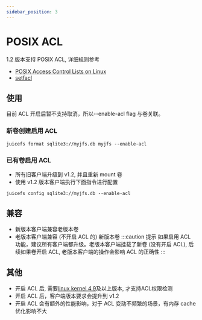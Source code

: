 ```yaml
---
sidebar_position: 3
---
```

# POSIX ACL

1.2 版本支持 POSIX ACL, 详细规则参考

- [POSIX Access Control Lists on Linux](https://www.usenix.org/legacy/publications/library/proceedings/usenix03/tech/freenix03/full_papers/gruenbacher/gruenbacher_html/main.html)
- [setfacl](https://linux.die.net/man/1/setfacl)

## 使用

<!-- markdownlint-disable MD044 enhanced-proper-names -->

目前 ACL 开启后暂不支持取消，所以--enable-acl flag 与卷关联。

### 新卷创建启用 ACL

```shell
juicefs format sqlite3://myjfs.db myjfs --enable-acl
```

### 已有卷启用 ACL

- 所有旧客户端升级到 v1.2, 并且重新 mount 卷
- 使用 v1.2 版本客户端执行下面指令进行配置

```shell
juicefs config sqlite3://myjfs.db --enable-acl
```

<!-- markdownlint-enable MD044 enhanced-proper-names -->

## 兼容

- 新版本客户端兼容老版本卷
- 老版本客户端兼容 (不开启 ACL 的) 新版本卷
:::caution 提示
如果启用 ACL 功能，建议所有客户端都升级。老版本客户端挂载了新卷 (没有开启 ACL), 后续如果卷开启 ACL, 老版本客户端的操作会影响 ACL 的正确性
:::

## 其他

- 开启 ACL 后, 需要[linux kernel 4.9](https://lkml.iu.edu/hypermail/linux/kernel/1610.0/01531.html)及以上版本, 才支持ACL权限检测
- 开启 ACL 后，客户端版本要求会提升到 v1.2
- 开启 ACL 会有额外的性能影响，对于 ACL 变动不频繁的场景，有内存 cache 优化影响不大
